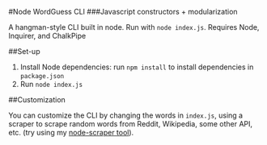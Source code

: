 #Node WordGuess CLI
###Javascript constructors + modularization

A hangman-style CLI built in node. Run with `node index.js`. Requires Node, Inquirer, and ChalkPipe

##Set-up

1. Install Node dependencies: run `npm install` to install dependencies in `package.json`  
2. Run `node index.js`

##Customization 

You can customize the CLI by changing the words in `index.js`, using a scraper to scrape random words from Reddit, Wikipedia, some other API, etc. (try using my [node-scraper tool](https://github.com/Froglegg/node-scraper)).



